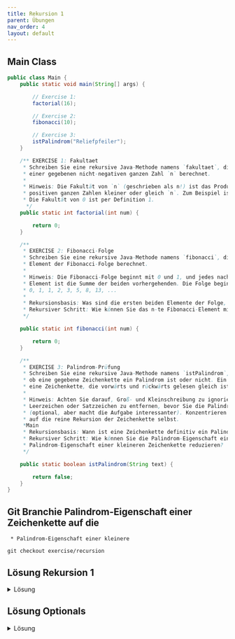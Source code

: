 ```yaml
---
title: Rekursion 1
parent: Übungen
nav_order: 4
layout: default
---
```


## Main Class
```java
public class Main {
    public static void main(String[] args) {

        // Exercise 1:
        factorial(16);

        // Exercise 2:
        fibonacci(10);

        // Exercise 3:
        istPalindrom("Reliefpfeiler");
    }

    /** EXERCISE 1: Fakultaet
     * Schreiben Sie eine rekursive Java-Methode namens `fakultaet`, die die Fakultät
     * einer gegebenen nicht-negativen ganzen Zahl `n` berechnet.
     *
     * Hinweis: Die Fakultät von `n` (geschrieben als n!) ist das Produkt aller
     * positiven ganzen Zahlen kleiner oder gleich `n`. Zum Beispiel ist 5! = 5 * 4 * 3 * 2 * 1 = 120.
     * Die Fakultät von 0 ist per Definition 1.
      */
    public static int factorial(int num) {

        return 0;
    }

    /**
     * EXERCISE 2: Fibonacci-Folge
     * Schreiben Sie eine rekursive Java-Methode namens `fibonacci`, die das n-te
     * Element der Fibonacci-Folge berechnet.
     *
     * Hinweis: Die Fibonacci-Folge beginnt mit 0 und 1, und jedes nachfolgende
     * Element ist die Summe der beiden vorhergehenden. Die Folge beginnt also so:
     * 0, 1, 1, 2, 3, 5, 8, 13, ...
     *
     * Rekursionsbasis: Was sind die ersten beiden Elemente der Folge, die Sie direkt zurückgeben können?
     * Rekursiver Schritt: Wie können Sie das n-te Fibonacci-Element mithilfe der vorherigen Elemente berechnen?
     */

    public static int fibonacci(int num) {

        return 0;
    }

    /**
     * EXERCISE 3: Palindrom-Prüfung
     * Schreiben Sie eine rekursive Java-Methode namens `istPalindrom`, die überprüft,
     * ob eine gegebene Zeichenkette ein Palindrom ist oder nicht. Ein Palindrom ist
     * eine Zeichenkette, die vorwärts und rückwärts gelesen gleich ist (z.B. "racecar", "level").
     *
     * Hinweis: Achten Sie darauf, Groß- und Kleinschreibung zu ignorieren und eventuelle
     * Leerzeichen oder Satzzeichen zu entfernen, bevor Sie die Palindrom-Prüfung durchführen
     * (optional, aber macht die Aufgabe interessanter). Konzentrieren Sie sich aber zunächst
     * auf die reine Rekursion der Zeichenkette selbst.
     *Main
     * Rekursionsbasis: Wann ist eine Zeichenkette definitiv ein Palindrom oder definitiv keins?
     * Rekursiver Schritt: Wie können Sie die Palindrom-Eigenschaft einer Zeichenkette auf die
     * Palindrom-Eigenschaft einer kleineren Zeichenkette reduzieren?
     */

    public static boolean istPalindrom(String text) {

        return false;
    }
}
```

## Git Branchie Palindrom-Eigenschaft einer Zeichenkette auf die
     * Palindrom-Eigenschaft einer kleinere
```console
git checkout exercise/recursion
```

## Lösung Rekursion 1

<details>
    <summary>
        Lösung
    </summary>
<div class="my-code-container">
    <h2>Main Class</h2>
    {% highlight java %}public class Main {
    public static void main(String[] args) {

        // Exercise 1:
        System.out.println(factorial(5));

        // Exercise 2:
        System.out.println(fibonacci(10));

        // Exercise 3:
        System.out.println(isPalindrom("Reliefpfeiler!"));
        System.out.println(isPalindrom("Theodor!"));
    }

    /** EXERCISE 1: Fakultaet
     * Schreiben Sie eine rekursive Java-Methode namens `factorial`, die die Fakultät
     * einer gegebenen nicht-negativen ganzen Zahl `n` berechnet.
     *
     * Hinweis: Die Fakultät von `n` (geschrieben als n!) ist das Produkt aller
     * positiven ganzen Zahlen kleiner oder gleich `n`. Zum Beispiel ist 5! = 5 * 4 * 3 * 2 * 1 = 120.
     * Die Fakultät von 0 ist per Definition 1.
      */
    public static int factorial(int num) {

        if (num <= 0) return 1;

        int factorialNum = num * factorial(num-1);

        return factorialNum;
    }

    /**
     * EXERCISE 2: Fibonacci-Folge
     * Schreiben Sie eine rekursive Java-Methode namens `fibonacci`, die das n-te
     * Element der Fibonacci-Folge berechnet.
     *
     * Hinweis: Die Fibonacci-Folge beginnt mit 0 und 1, und jedes nachfolgende
     * Element ist die Summe der beiden vorhergehenden. Die Folge beginnt also so:
     * 0, 1, 1, 2, 3, 5, 8, 13, ...
     *
     * Rekursionsbasis: Was sind die ersten beiden Elemente der Folge, die Sie direkt zurückgeben können?
     * Rekursiver Schritt: Wie können Sie das n-te Fibonacci-Element mithilfe der vorherigen Elemente berechnen?
     */

    public static int fibonacci(int num) {

        if (num <= 0) return 0;
        if (num == 1) return 1;

        int fibonacciNum = fibonacci(num-1) + fibonacci(num - 2);

        return fibonacciNum;
    }

    /**
     * EXERCISE 3: Palindrom-Prüfung
     * Schreiben Sie eine rekursive Java-Methode namens `isPalindrom`, die überprüft,
     * ob eine gegebene Zeichenkette ein Palindrom ist oder nicht. Ein Palindrom ist
     * eine Zeichenkette, die vorwärts und rückwärts gelesen gleich ist (z.B. "racecar", "level").
     *
     * Hinweis: Achten Sie darauf, Groß- und Kleinschreibung zu ignorieren und eventuelle
     * Leerzeichen oder Satzzeichen zu entfernen, bevor Sie die Palindrom-Prüfung durchführen
     * (optional, aber macht die Aufgabe interessanter). Konzentrieren Sie sich aber zunächst
     * auf die reine Rekursion der Zeichenkette selbst.
     *
     * Rekursionsbasis: Wann ist eine Zeichenkette definitiv ein Palindrom oder definitiv keins?
     * Rekursiver Schritt: Wie können Sie die Palindrom-Eigenschaft einer Zeichenkette auf die
     * Palindrom-Eigenschaft einer kleineren Zeichenkette reduzieren?
     */

    public static boolean isPalindrom(String text) {

        text = text.replaceAll("[.,!?;:()\\\\[\\\\]{}\\\\\\\\-\\\\-—\\\"„“»«'’]", "");
        text = text.trim();
        text = text.toLowerCase();

        if (text.length() <= 1) return true;
        if (text.charAt(0) == text.charAt(text.length()-1)){
            return isPalindrom(text.substring(1, text.length()-1));
        } else {
            return false;
        }
    }
}{% endhighlight %}
</div>
</details>


## Lösung Optionals

<details>
    <summary>
        Lösung
    </summary>
<div class="my-code-container">
    <h2>FileSolutions Class</h2>
    {% highlight java %}{% endhighlight %}
</div>
</details>


